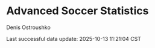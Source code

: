 # Advanced Soccer Statistics
Denis Ostroushko

<!-- gfm -->

Last successful data update: 2025-10-13 11:21:04 CST
